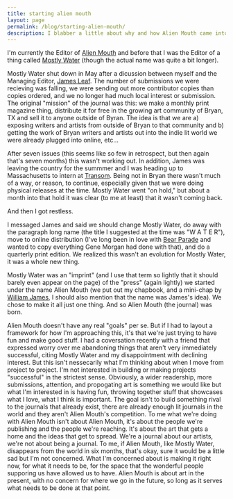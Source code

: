 ```yaml
---
title: starting alien mouth
layout: page
permalink: /blog/starting-alien-mouth/
description: I blabber a little about why and how Alien Mouth came into existence.
---
```


I'm currently the Editor of [Alien Mouth](http://alienmouth.com/ "Alien Mouth") and before that I was the Editor of a thing called [Mostly Water](http://intheendprettymucheverythingismostlywater.com/ "Mostly Water") (though the actual name was quite a bit longer).  
  
Mostly Water shut down in May after a dicussion between myself and the Managing Editor, [James Leaf](http://jamesleaf.tumblr.com). The number of submissions we were recieving was falling, we were sending out more contributor copies than copies ordered, and we no longer had much local interest or submission. The original "mission" of the journal was this: we make a monthly print magazine thing, distribute it for free in the growing art community of Bryan, TX and sell it to anyone outside of Byran. The idea is that we are a) exposing writers and artists from outside of Bryan to that community and b) getting the work of Bryan writers and artists out into the indie lit world we were already plugged into online, etc...  
  
After seven issues (this seems like so few in retrospect, but then again that's seven months) this wasn't working out. In addition, James was leaving the country for the summmer and I was heading up to Massachusetts to intern at [Transom](http://transom.org "Transom"). Being not in Bryan there wasn't much of a way, or reason, to continue, especially given that we were doing physical releases at the time. Mostly Water went "on hold," but about a month into that hold it was clear (to me at least) that it wasn't coming back.  
  
And then I got restless.  
  
I messaged James and said we should change Mostly Water, do away with the paragraph long name (the title I suggested at the time was "W A T E R"), move to online distribution (I've long been in love with [Bear Parade](http://bearparade.com) and wanted to copy everything Gene Morgan had done with that), and do a quarterly print edition. We realized this wasn't an evolution for Mostly Water, it was a whole new thing.  
  
Mostly Water was an "imprint" (and I use that term so lightly that it should barely even appear on the page) of the "press" (again lightly) we started under the name Alien Mouth (we put out my chapbook, and a mini-chap by [William James](http://www.williamjamespoetry.com/), I should also mention that the name was James's idea). We chose to make it all just one thing. And so Alien Mouth (the journal) was born.  
  
Alien Mouth doesn't have any real "goals" per se. But if I had to layout a framework for how I'm approaching this, it's that we're just trying to have fun and make good stuff. I had a coversation recently with a friend that expressed worry over me abandoning things that aren't very immediately successful, citing Mostly Water and my disappointment with declining interest. But this isn't nessecarily what I'm thinking about when I move from project to project. I'm not interested in building or making projects "successful" in the strictest sense. Obviously, a wider readership, more submissions, attention, and propogating art is something we would like but what I'm interested in is having fun, throwing together stuff that showcases what I love, what I think is important. The goal isn't to build something rival to the journals that already exist, there are already enough lit journals in the world and they aren't Alien Mouth's competition. To me what we're doing with Alien Mouth isn't about Alien Mouth, it's about the people we're publishing and the people we're reaching. It's about the art that gets a home and the ideas that get to spread. We're a journal about our artists, we're not about being a journal. To me, if Alien Mouth, like Mostly Water, disappears from the world in six months, that's okay, sure it would be a little sad but I'm not concerned. What I'm concerned about is making it right now, for what it needs to be, for the space that the wonderful people supporing us have allowed us to have. Alien Mouth is about art in the present, with no concern for where we go in the future, so long as it serves what needs to be done at that point. 